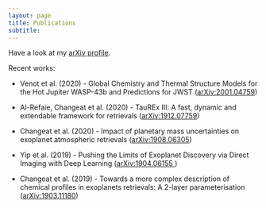 ```yaml
---
layout: page
title: Publications
subtitle: 
---
```


Have a look at my [arXiv profile](https://arxiv.org/a/0000-0001-6516-4493.html).


Recent works:

- Venot et al. (2020) - Global Chemistry and Thermal Structure Models for the Hot Jupiter WASP-43b and Predictions for JWST ([arXiv:2001.04759](https://arxiv.org/abs/2001.04759))

- Al-Refaie, Changeat et al. (2020) - TauREx III: A fast, dynamic and extendable framework for retrievals ([arXiv:1912.07759](https://arxiv.org/abs/1912.07759))

- Changeat et al. (2020) - Impact of planetary mass uncertainties on exoplanet atmospheric retrievals ([arXiv:1908.06305](https://arxiv.org/abs/1908.06305))

- Yip et al. (2019) - Pushing the Limits of Exoplanet Discovery via Direct Imaging with Deep Learning ([arXiv:1904.06155 ](https://arxiv.org/abs/1904.06155))

- Changeat et al. (2019) - Towards a more complex description of chemical profiles in exoplanets retrievals: A 2-layer parameterisation ([arXiv:1903.11180](https://arxiv.org/abs/1903.11180))


